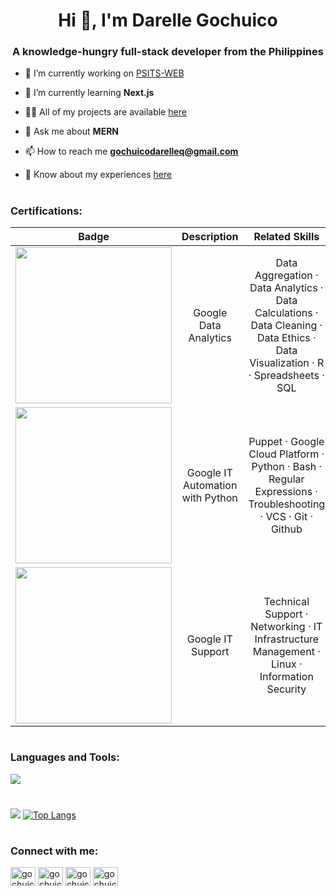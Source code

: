 <h1 align="center">Hi 👋, I'm Darelle Gochuico</h1>
<h3 align="center">A knowledge-hungry full-stack developer from the Philippines</h3>

- 🔭 I’m currently working on [PSITS-WEB](https://github.com/PSITS-UC-MAIN/PSITS-WEB)

- 🌱 I’m currently learning **Next.js**

- 👨‍💻 All of my projects are available [here](https://gochuicod.github.io/pages/gallery.html)

- 💬 Ask me about **MERN**

- 📫 How to reach me **gochuicodarelleq@gmail.com**

- 📄 Know about my experiences [here](https://drive.google.com/file/d/1nU1a2pgAlr7f22wL5Hsilv6QBmwOfAOu/view?usp=sharing)

#

<h3 align="left">Certifications:</h3>

<table>
  <thead>
    <tr>
      <th>Badge</th>
      <th>Description</th>
      <th>Related Skills</th>
    </tr>
  </thead>
  <tbody>
    <tr>
      <td align="center">
        <a href="https://www.credly.com/badges/104a2c8d-13fd-410b-b872-6710db217b8a/public_url" target="_blank">
          <img src="https://images.credly.com/size/340x340/images/d41de2b7-cbc2-47ec-bcf1-ebecbe83872f/GCC_badge_DA_1000x1000.png" width=250/>
        </a>
      </td>
      <td align="center">Google Data Analytics</td>
      <td align="center">Data Aggregation · Data Analytics · Data Calculations · Data Cleaning · Data Ethics · Data Visualization · R · Spreadsheets · SQL</td>
    </tr>
    <tr>
      <td align="center">
        <a href="https://www.credly.com/badges/aa9ea310-ea73-4c82-a090-4d0e009e6cb1/public_url" target="_blank">
          <img src="https://images.credly.com/size/340x340/images/efbdc0d6-b46e-4e3c-8cf8-2314d8a5b971/GCC_badge_python_1000x1000.png" width=250/>
        </a>
      </td>
      <td align="center">Google IT Automation with Python</td>
      <td align="center">Puppet · Google Cloud Platform · Python · Bash · Regular Expressions · Troubleshooting · VCS · Git · Github</td>
    </tr>
    <tr>
      <td align="center">
        <a href="https://www.credly.com/badges/f4361e30-a2f9-402d-a005-5e9f515c9854/public_url" target="_blank">
          <img src="https://images.credly.com/size/340x340/images/fb97a12f-c0f1-4f37-9b7d-4a830199fe84/GCC_badge_IT_Support_1000x1000.png" width=250/>
        </a>
      </td>
      <td align="center">Google IT Support</td>
      <td align="center">Technical Support · Networking · IT Infrastructure Management · Linux · Information Security</td>
    </tr>
  </tbody>
</table>

#

<h3 align="left">Languages and Tools:</h3>

[![](https://skillicons.dev/icons?i=html,css,js,ts,mongodb,express,react,nodejs,php,python,flask,mysql,git,bootstrap,tailwind,c,java,jquery,bash,linux,figma,vim,vscode)](https://skillicons.dev)

#

![](https://github-readme-stats.vercel.app/api?username=gochuicod&show_icons=true&theme=transparent&hide_title=true)
[![Top Langs](https://github-readme-stats.vercel.app/api/top-langs/?username=anuraghazra&layout=compact)](https://github.com/anuraghazra/github-readme-stats)

#

<h3 align="left">Connect with me:</h3>
<p align="left">
<a href="https://twitter.com/gochuicod" target="blank"><img align="center" src="https://raw.githubusercontent.com/rahuldkjain/github-profile-readme-generator/master/src/images/icons/Social/twitter.svg" alt="gochuicod" height="30" width="40" /></a>
<a href="https://linkedin.com/in/gochuicod" target="blank"><img align="center" src="https://raw.githubusercontent.com/rahuldkjain/github-profile-readme-generator/master/src/images/icons/Social/linked-in-alt.svg" alt="gochuicod" height="30" width="40" /></a>
<a href="https://fb.com/gochuicodd" target="blank"><img align="center" src="https://raw.githubusercontent.com/rahuldkjain/github-profile-readme-generator/master/src/images/icons/Social/facebook.svg" alt="gochuicodd" height="30" width="40" /></a>
<a href="https://instagram.com/gochuicod" target="blank"><img align="center" src="https://raw.githubusercontent.com/rahuldkjain/github-profile-readme-generator/master/src/images/icons/Social/instagram.svg" alt="gochuicod" height="30" width="40" /></a>
</p>
